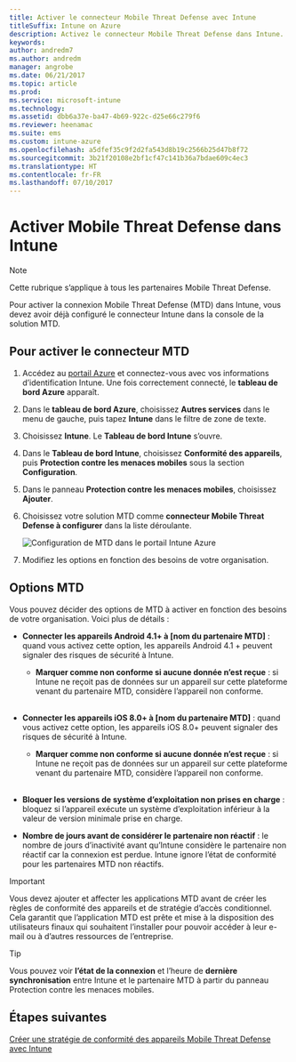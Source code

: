 ```yaml
---
title: Activer le connecteur Mobile Threat Defense avec Intune
titleSuffix: Intune on Azure
description: Activez le connecteur Mobile Threat Defense dans Intune.
keywords: 
author: andredm7
ms.author: andredm
manager: angrobe
ms.date: 06/21/2017
ms.topic: article
ms.prod: 
ms.service: microsoft-intune
ms.technology: 
ms.assetid: dbb6a37e-ba47-4b69-922c-d25e66c279f6
ms.reviewer: heenamac
ms.suite: ems
ms.custom: intune-azure
ms.openlocfilehash: a5dfef35c9f2d2fa543d8b19c2566b25d47b8f72
ms.sourcegitcommit: 3b21f20108e2bf1cf47c141b36a7bdae609c4ec3
ms.translationtype: HT
ms.contentlocale: fr-FR
ms.lasthandoff: 07/10/2017
---
```

# <a name="enable-mobile-threat-defense-in-intune"></a>Activer Mobile Threat Defense dans Intune

> [!NOTE] 
> Cette rubrique s’applique à tous les partenaires Mobile Threat Defense.

Pour activer la connexion Mobile Threat Defense (MTD) dans Intune, vous devez avoir déjà configuré le connecteur Intune dans la console de la solution MTD.

## <a name="to-enable-the-mtd-connector"></a>Pour activer le connecteur MTD

1. Accédez au [portail Azure](https://portal.azure.com) et connectez-vous avec vos informations d’identification Intune. Une fois correctement connecté, le **tableau de bord Azure** apparaît.

2. Dans le **tableau de bord Azure**, choisissez **Autres services** dans le menu de gauche, puis tapez **Intune** dans le filtre de zone de texte.

3. Choisissez **Intune**. Le **Tableau de bord Intune** s’ouvre.

4. Dans le **Tableau de bord Intune**, choisissez **Conformité des appareils**, puis **Protection contre les menaces mobiles** sous la section **Configuration**.

5. Dans le panneau **Protection contre les menaces mobiles**, choisissez **Ajouter**.

6. Choisissez votre solution MTD comme **connecteur Mobile Threat Defense à configurer** dans la liste déroulante.

    ![Configuration de MTD dans le portail Intune Azure](./media/enable-mtd-connector-1.png)

7. Modifiez les options en fonction des besoins de votre organisation.

## <a name="mtd-toggle-options"></a>Options MTD

Vous pouvez décider des options de MTD à activer en fonction des besoins de votre organisation. Voici plus de détails :

- **Connecter les appareils Android 4.1+ à [nom du partenaire MTD]** : quand vous activez cette option, les appareils Android 4.1 + peuvent signaler des risques de sécurité à Intune.
    - **Marquer comme non conforme si aucune donnée n’est reçue** : si Intune ne reçoit pas de données sur un appareil sur cette plateforme venant du partenaire MTD, considère l’appareil non conforme.
<br></br>
- **Connecter les appareils iOS 8.0+ à [nom du partenaire MTD]** : quand vous activez cette option, les appareils iOS 8.0+ peuvent signaler des risques de sécurité à Intune.
    - **Marquer comme non conforme si aucune donnée n’est reçue** : si Intune ne reçoit pas de données sur un appareil sur cette plateforme venant du partenaire MTD, considère l’appareil non conforme.
<br></br>
- **Bloquer les versions de système d’exploitation non prises en charge** : bloquez si l’appareil exécute un système d’exploitation inférieur à la valeur de version minimale prise en charge.

- **Nombre de jours avant de considérer le partenaire non réactif** : le nombre de jours d’inactivité avant qu’Intune considère le partenaire non réactif car la connexion est perdue. Intune ignore l’état de conformité pour les partenaires MTD non réactifs.

> [!IMPORTANT] 
> Vous devez ajouter et affecter les applications MTD avant de créer les règles de conformité des appareils et de stratégie d’accès conditionnel. Cela garantit que l’application MTD est prête et mise à la disposition des utilisateurs finaux qui souhaitent l’installer pour pouvoir accéder à leur e-mail ou à d’autres ressources de l’entreprise.

> [!TIP]
> Vous pouvez voir **l’état de la connexion** et l’heure de **dernière synchronisation** entre Intune et le partenaire MTD à partir du panneau Protection contre les menaces mobiles.

## <a name="next-steps"></a>Étapes suivantes

[Créer une stratégie de conformité des appareils Mobile Threat Defense avec Intune](mtd-device-compliance-policy-create.md)
